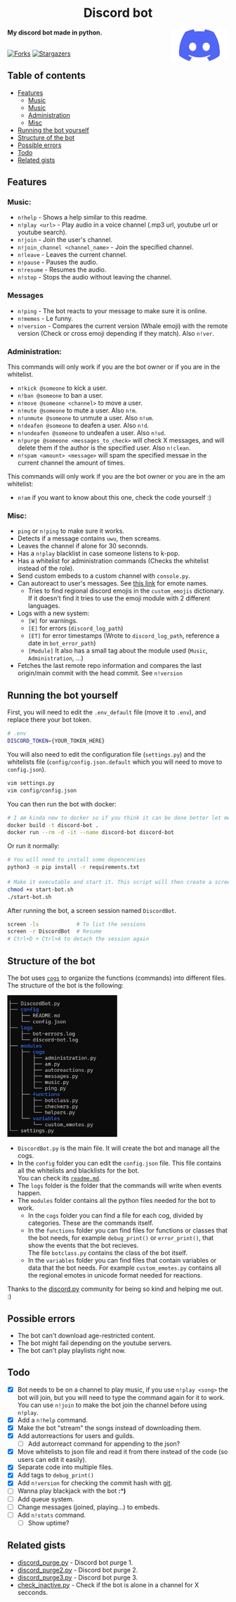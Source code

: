 <div>
  <h1 align="center">Discord bot</h1>
  <b>My discord bot made in python.</b>
  <a target="_blank" href="https://github.com/r4v10l1/discord-bot">
    <img align="right" height="75em" src="images/Discord.png" alt="Discord logo" />
  </a>
  <br><br>
</div>

[![Forks][forks-shield]][forks-url]
[![Stargazers][stars-shield]][stars-url]

## Table of contents
* [Features](#features)
	* [Music](#music)
	* [Music](#messages)
	* [Administration](#music)
	* [Misc](#music)
* [Running the bot yourself](#running-the-bot-yourself)
* [Structure of the bot](#structure-of-the-bot)
* [Possible errors](#possible-errors)
* [Todo](#todo)
* [Related gists](#related-gists)

## Features

### Music:
* `n!help` - Shows a help similar to this readme.
* `n!play <url>` - Play audio in a voice channel (.mp3 url, youtube url or youtube search).
* `n!join` - Join the user's channel.
* `n!join_channel <channel_name>` - Join the specified channel.
* `n!leave` - Leaves the current channel.
* `n!pause` - Pauses the audio.
* `n!resume` - Resumes the audio.
* `n!stop` - Stops the audio without leaving the channel.

### Messages
* `n!ping` - The bot reacts to your message to make sure it is online.
* `n!memes` - Le funny.
* `n!version` - Compares the current version (Whale emoji) with the remote version (Check or cross emoji depending if they match). Also `n!ver`.

### Administration:
This commands will only work if you are the bot owner or if you are in the whitelist.
* `n!kick @someone` to kick a user.
* `n!ban @someone` to ban a user.
* `n!move @someone <channel>` to move a user.
* `n!mute @someone` to mute a user. Also `n!m`.
* `n!unmute @someone` to unmute a user. Also `n!um`.
* `n!deafen @someone` to deafen a user. Also `n!d`.
* `n!undeafen @someone` to undeafen a user. Also `n!ud`.
* `n!purge @someone <messages_to_check>` will check X messages, and will delete them if the author is the specified user. Also `n!clean`.
* `n!spam <amount> <message>` will spam the specified messae in the current channel the amount of times.

This commands will only work if you are the bot owner or you are in the am whitelist:
* `n!am` if you want to know about this one, check the code yourself :)

### Misc:
* `ping` or `n!ping` to make sure it works.
* Detects if a message contains `uwu`, then screams.
* Leaves the channel if alone for 30 seconnds.
* Has a `n!play` blacklist in case someone listens to k-pop.
* Has a whitelist for administration commands (Checks the whitelist instead of the role).
* Send custom embeds to a custom channel with `console.py`.
* Can autoreact to user's messages. See [this link](https://carpedm20.github.io/emoji/all.html?enableList=enable_list_alias) for emote names.
	* Tries to find regional discord emojis in the `custom_emojis` dictionary. If it doesn't find it tries to use the emoji module with 2 different languages.
* Logs with a new system:
	* `[W]` for warnings.
	* `[E]` for errors (`discord_log_path`)
	* `[ET]` for error timestamps (Wrote to `discord_log_path`, reference a date in `bot_error_path`)
	* `[Module]` It also has a small tag about the module used (`Music`, `Administration`, ...)
* Fetches the last remote repo information and compares the last origin/main commit with the head commit. See `n!version`

## Running the bot yourself
First, you will need to edit the `.env_default` file (move it to `.env`), and replace there your bot token.
```bash
# .env
DISCORD_TOKEN={YOUR_TOKEN_HERE}
```
You will also need to edit the configuration file (`settings.py`) and the whitelists file (`config/config.json.default` which you will need to move to `config.json`).
```bash
vim settings.py
vim config/config.json
```
You can then run the bot with docker:
```bash
# I am kinda new to docker so if you think it can be done better let me know
docker build -t discord-bot .
docker run --rm -d -it --name discord-bot discord-bot
```
Or run it normally:
```bash
# You will need to install some depencencies
python3 -m pip install -r requirements.txt

# Make it executable and start it. This script will then create a screen session
chmod +x start-bot.sh
./start-bot.sh
```
After running the bot, a screen session named `DiscordBot`.
```bash
screen -ls            # To list the sessions
screen -r DiscordBot  # Resume
# Ctrl+D + Ctrl+A to detach the session again
```

## Structure of the bot
The bot uses [`cogs`](https://discordpy.readthedocs.io/en/stable/ext/commands/cogs.html) to organize the functions (commands) into different files.  
The structure of the bot is the following:  

<img width="250px" src="images/bot-structure.png" alt="Structure of the bot">

* `DiscordBot.py` is the main file. It will create the bot and manage all the cogs.
* In the `config` folder you can edit the `config.json` file. This file contains all the whitelists and blacklists for the bot.  
	You can check its [`readme.md`](https://github.com/r4v10l1/discord-bot/tree/main/config).
* The `logs` folder is the folder that the commands will write when events happen.
* The `modules` folder contains all the python files needed for the bot to work.
	* In the `cogs` folder you can find a file for each cog, divided by categories. These are the commands itself.
	* In the `functions` folder you can find files for functions or classes that the bot needs, for example `debug_print()` or `error_print()`, that show the events that the bot recieves.  
		The file `botclass.py` contains the class of the bot itself.
	* In the `variables` folder you can find files that contain variables or data that the bot needs. For example `custom_emotes.py` contains all the regional emotes in unicode format needed for reactions.

Thanks to the [discord.py](https://discord.com/invite/r3sSKJJ) community for being so kind and helping me out. :)


## Possible errors
* The bot can't download age-restricted content.
* The bot might fail depending on the youtube servers.
* The bot can't play playlists right now.

## Todo
- [X] Bot needs to be on a channel to play music, if you use `n!play <song>` the bot will join, but you will need to type the command again for it to work. You can use `n!join` to make the bot join the channel before using `n!play`.
- [X] Add a `n!help` command.
- [X] Make the bot "stream" the songs instead of downloading them.
- [X] Add autorreactions for users and guilds.
    - [ ] Add autorreact command for appending to the json?
- [X] Move whitelists to json file and read it from there instead of the code (so users can edit it easily).
- [X] Separate code into multiple files.
- [X] Add tags to `debug_print()`
- [X] Add `n!version` for checking the commit hash with [git](https://stackoverflow.com/a/41210204/).
- [ ] Wanna play blackjack with the bot  **:^)**
- [ ] Add queue system.
- [ ] Change messages (joined, playing...) to embeds.
- [ ] Add `n!stats` command.
    - [ ] Show uptime?

## Related gists
* [discord_purge.py](https://gist.github.com/r4v10l1/a21360c3f92266c0b03db7cc9b73e7ff) - Discord bot purge 1.
* [discord_purge2.py](https://gist.github.com/r4v10l1/c684325e461d70c06b76277aedfe08d8) - Discord bot purge 2.
* [discord_purge3.py](https://gist.github.com/r4v10l1/c6af5d4149c0d6c04d4b8f94887a2ae3) - Discord bot purge 3.
* [check_inactive.py](https://gist.github.com/r4v10l1/0793c5e2d37bf77d5f279643f03d6112) - Check if the bot is alone in a channel for X secconds.

[forks-shield]: https://img.shields.io/github/forks/r4v10l1/discord-bot.svg?style=for-the-badge
[forks-url]: https://github.com/r4v10l1/discord-bot/network/members
[stars-shield]: https://img.shields.io/github/stars/r4v10l1/discord-bot.svg?style=for-the-badge
[stars-url]: https://github.com/r4v10l1/discord-bot/stargazers
